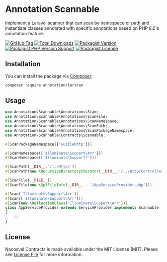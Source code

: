 # Annotation Scannable

Implement a Laravel scanner that can scan by namespace or path and instantiate classes annotated with specific annotations based on PHP 8.0's annotation feature.

[![GitHub Tag](https://img.shields.io/github/v/tag/dependencies-packagist/annotation-larscan)](https://github.com/dependencies-packagist/annotation-larscan/tags)
[![Total Downloads](https://img.shields.io/packagist/dt/annotation/larscan?style=flat-square)](https://packagist.org/packages/annotation/larscan)
[![Packagist Version](https://img.shields.io/packagist/v/annotation/larscan)](https://packagist.org/packages/annotation/larscan)
[![Packagist PHP Version Support](https://img.shields.io/packagist/php-v/annotation/larscan)](https://github.com/dependencies-packagist/annotation-larscan)
[![Packagist License](https://img.shields.io/github/license/dependencies-packagist/annotation-larscan)](https://github.com/dependencies-packagist/annotation-larscan)

## Installation

You can install the package via [Composer](https://getcomposer.org/):

```bash
composer require annotation/larscan
```

## Usage

```php
use Annotation\Scannable\Annotations\Scan;
use Annotation\Scannable\Annotations\ScanFile;
use Annotation\Scannable\Annotations\ScanNamespace;
use Annotation\Scannable\Annotations\ScanPath;
use Annotation\Scannable\Annotations\ScanPackageNamespace;
use Annotation\Scannable\Contracts\Scannable;

#[ScanPackageNamespace(['GuzzleHttp'])]

#[ScanNamespace(['Illuminate\Support\Arr'])]
#[ScanNamespace(['Illuminate\Support*'])]

#[ScanPath(__DIR__.'/../Http/')]
#[ScanPath(new \RecursiveDirectoryIterator(__DIR__.'/../Http/Controllers'))]

#[ScanFile(__FILE__)]
#[ScanFile(new \SplFileInfo(__DIR__ . '/AppServiceProvider.php'))]

#[Scan('Illuminate\Support\Arr')]
#[Scan(['Illuminate\Support\Arr'])]
#[Scan(new \ReflectionClass('Illuminate\Support\Arr'))]
class AppServiceProvider extends ServiceProvider implements Scannable
{
    //
}
```

## License

Nacosvel Contracts is made available under the MIT License (MIT). Please see [License File](LICENSE) for more information.
